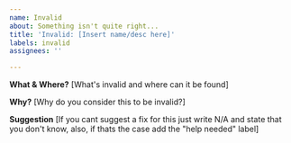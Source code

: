 ```yaml
---
name: Invalid
about: Something isn't quite right...
title: 'Invalid: [Insert name/desc here]'
labels: invalid
assignees: ''

---
```


**What & Where?**
[What's invalid and where can it be found]

**Why?**
[Why do you consider this to be invalid?]

**Suggestion**
[If you cant suggest a fix for this just write N/A and state that you don't know, also, if thats the case add the "help needed" label]
